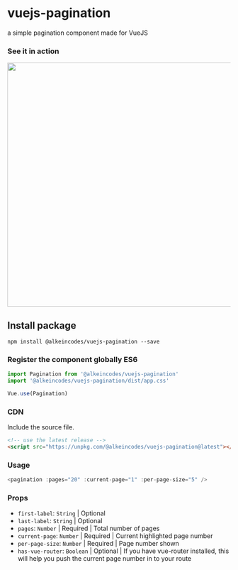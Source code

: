 # vuejs-pagination
a simple pagination component made for VueJS

### See it in action
<img src="https://media.giphy.com/media/tqMpuy5dDhpj6axyPL/giphy.gif" width="550" />

## Install package
```
npm install @alkeincodes/vuejs-pagination --save
```

### Register the component globally ES6
```js
import Pagination from '@alkeincodes/vuejs-pagination'
import '@alkeincodes/vuejs-pagination/dist/app.css'

Vue.use(Pagination)
```

### CDN
Include the source file.
```html
<!-- use the latest release -->
<script src="https://unpkg.com/@alkeincodes/vuejs-pagination@latest"></script>
```

### Usage
```js
<pagination :pages="20" :current-page="1" :per-page-size="5" />
```

### Props
- `first-label`: `String` | Optional
- `last-label`: `String` | Optional
- `pages`: `Number` | Required | Total number of pages
- `current-page`: `Number` | Required | Current highlighted page number
- `per-page-size`: `Number` | Required | Page number shown
- `has-vue-router`: `Boolean` | Optional | If you have vue-router installed, this will help you push the current page number in to your route
